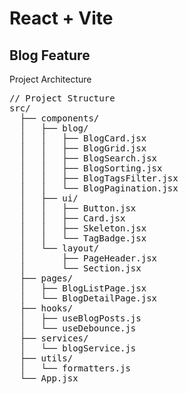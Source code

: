# React + Vite

## Blog Feature

Project Architecture

<pre>
// Project Structure
src/
  ├── components/
  │   ├── blog/
  │   │   ├── BlogCard.jsx
  │   │   ├── BlogGrid.jsx
  │   │   ├── BlogSearch.jsx
  │   │   ├── BlogSorting.jsx
  │   │   ├── BlogTagsFilter.jsx
  │   │   └── BlogPagination.jsx
  │   ├── ui/
  │   │   ├── Button.jsx
  │   │   ├── Card.jsx
  │   │   ├── Skeleton.jsx
  │   │   └── TagBadge.jsx
  │   └── layout/
  │       ├── PageHeader.jsx
  │       └── Section.jsx
  ├── pages/
  │   ├── BlogListPage.jsx
  │   └── BlogDetailPage.jsx
  ├── hooks/
  │   ├── useBlogPosts.js
  │   └── useDebounce.js
  ├── services/
  │   └── blogService.js
  ├── utils/
  │   └── formatters.js
  └── App.jsx
</pre>